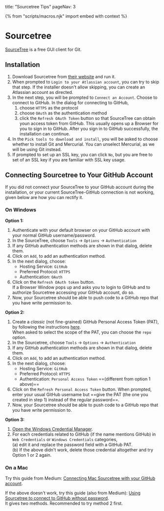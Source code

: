 <frontmatter>
  title: "Sourcetree Tips"
  pageNav: 3
</frontmatter>

{% from "scripts/macros.njk" import embed with context %}

# Sourcetree

[SourceTree](https://www.sourcetreeapp.com/) is a free GUI client for Git.

<!-- ==================================================================================================== -->

## Installation

1. Download Sourcetree from [their website](https://www.sourcetreeapp.com/) and run it.
1. When prompted to `Login to your Atlassian account`, you can try to skip that step. If the installer doesn't allow skipping, you can create an Atlassian account as directed.
1. In the next step, you will be prompted to `Connect an Account`. Choose to connect to GitHub. In the dialog for connecting to GitHub,
   1. choose `HTTPS` as the protocol
   1. choose `OAuth` as the authentication method
   1. click the `Refresh OAuth Token` button so that SourceTree can obtain youn access token from GitHub. This usually opens up a Browser for you to sign in to GitHub. After you sign in to GitHub successfully, the installation can continue.
1. In the `Pick tools to download and install`, you will be asked to choose whether to install Git and <tooltip content="another revision control software similar to Git">Mercurial</tooltip>. You can unselect Mercurial, as we will be using Git instead.
1. If prompted to set up an SSL key, you can click `No`, but you are free to set of an SSL key if you are familiar with SSL key usage.

<!-- ==================================================================================================== -->

## Connecting Sourcetree to Your GitHub Account

If you did not connect your SourceTree to your GitHub account during the installation, or your current SourceTree-GitHub connection is not working, given below are how you can rectify it.

### On Windows

**Option 1:**

1. Authenticate with your default browser on your GitHub account with your normal GitHub username/password.
1. In the SourceTree, choose `Tools` -> `Options` -> `Authentication`
1. If any GitHub authentication methods are shown in that dialog, delete them.
1. Click on `Add`, to add an authentication method.
1. In the next dialog, choose:
   * Hosting Service: `GitHub`
   * Preferred Protocol: `HTTPS`
   * Authentication: `OAuth`
1. Click on the `Refresh OAuth token` button.<br>
   If a Browser Window pops up and asks you to login to GitHub and to authorize Sourcetree accessing your GitHub account, do so.
1. Now, your Sourcetree should be able to push code to a GitHub repo that you have write permission to.

**Option 2:**

1. Create a _classic_ (not fine-grained) GitHub Personal Access Token (PAT), by following the instructions [here](https://docs.github.com/en/authentication/keeping-your-account-and-data-secure/managing-your-personal-access-tokens#creating-a-personal-access-token-classic).<br>
   When asked to select the scope of the PAT, you can choose the `repo` option.
1. In the Sourcetree, choose `Tools` -> `Options` -> `Authentication`
1. If any GitHub authentication methods are shown in that dialog, delete them.
1. Click on `Add`, to add an authentication method.
1. In the next dialog, choose:
   * Hosting Service: `GitHub`
   * Preferred Protocol: `HTTPS`
   * Authentication: `Personal Access Token` ==(different from option 1 above)==
1. Click on the `Refresh Personal Access Token` button. When prompted, enter your usual GitHub username but ==give the PAT (the one you created in step 1) instead of the regular password==.
1. Now, your Sourcetree should be able to push code to a GitHub repo that you have write permission to.

**Option 3:**

1. [Open the Windows Credential Manager](https://support.microsoft.com/en-gb/windows/accessing-credential-manager-1b5c916a-6a16-889f-8581-fc16e8165ac0).
2. For each credentials related to GitHub (if the name mentions GitHub) in `Web Credentials` or `Windows Credentials` categories,<br>
   (a) edit it and replace the password field with a GitHub PAT.<br>
   (b) If the above didn't work, delete those credential altogether and try Option 1 or 2 again.

### On a Mac

Try this guide from Medium: [Connecting Mac Sourcetree with your GitHub account](https://eekayonline.medium.com/connecting-mac-sourcetree-with-your-github-account-b6b3bb3c5a66).

If the above doesn't work, try this guide (also from Medium): [Using Sourcetree to connect to GitHub without password](https://medium.com/geekculture/using-personal-access-token-in-sourcetree-to-connect-to-github-3702a29554d3).<br>
It gives two methods. Recommended to try method 2 first.

<!-- ==================================================================================================== -->

